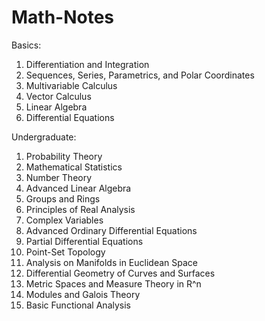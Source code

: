 # Math-Notes

Basics:
1. Differentiation and Integration
2. Sequences, Series, Parametrics, and Polar Coordinates
3. Multivariable Calculus
4. Vector Calculus
6. Linear Algebra
7. Differential Equations


Undergraduate:
1. Probability Theory
2. Mathematical Statistics
3. Number Theory
4. Advanced Linear Algebra
5. Groups and Rings
7. Principles of Real Analysis
9. Complex Variables
10. Advanced Ordinary Differential Equations
11. Partial Differential Equations
12. Point-Set Topology
13. Analysis on Manifolds in Euclidean Space
14. Differential Geometry of Curves and Surfaces
15. Metric Spaces and Measure Theory in R^n
16. Modules and Galois Theory
17. Basic Functional Analysis
